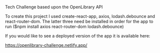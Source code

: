 Tech Challenge based upon the OpenLibrary API

To create this project I used create-react-app, axios, lodash.debounce and react-router-dom. The latter three need be installed in order for the app to run ($npm install axios react-router-dom lodash.debounce)

If you would like to see a deployed version of the app it is available here:

https://openlibrary-challenge.netlify.app/
